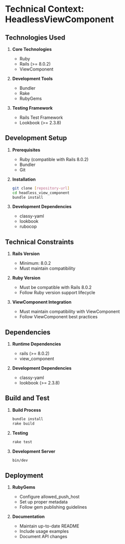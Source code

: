 # Technical Context: HeadlessViewComponent

## Technologies Used
1. **Core Technologies**
   - Ruby
   - Rails (>= 8.0.2)
   - ViewComponent

2. **Development Tools**
   - Bundler
   - Rake
   - RubyGems

3. **Testing Framework**
   - Rails Test Framework
   - Lookbook (>= 2.3.8)

## Development Setup
1. **Prerequisites**
   - Ruby (compatible with Rails 8.0.2)
   - Bundler
   - Git

2. **Installation**
   ```bash
   git clone [repository-url]
   cd headless_view_component
   bundle install
   ```

3. **Development Dependencies**
   - classy-yaml
   - lookbook
   - rubocop

## Technical Constraints
1. **Rails Version**
   - Minimum: 8.0.2
   - Must maintain compatibility

2. **Ruby Version**
   - Must be compatible with Rails 8.0.2
   - Follow Ruby version support lifecycle

3. **ViewComponent Integration**
   - Must maintain compatibility with ViewComponent
   - Follow ViewComponent best practices

## Dependencies
1. **Runtime Dependencies**
   - rails (>= 8.0.2)
   - view_component

2. **Development Dependencies**
   - classy-yaml
   - lookbook (>= 2.3.8)

## Build and Test
1. **Build Process**
   ```bash
   bundle install
   rake build
   ```

2. **Testing**
   ```bash
   rake test
   ```

3. **Development Server**
   ```bash
   bin/dev
   ```

## Deployment
1. **RubyGems**
   - Configure allowed_push_host
   - Set up proper metadata
   - Follow gem publishing guidelines

2. **Documentation**
   - Maintain up-to-date README
   - Include usage examples
   - Document API changes 